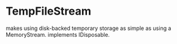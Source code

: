 # TempFileStream
makes using disk-backed temporary storage as simple as using a MemoryStream. implements IDisposable.
